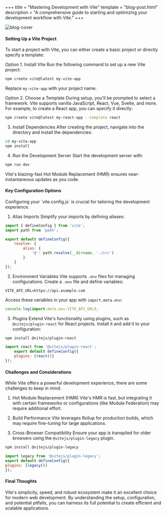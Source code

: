 +++
title = "Mastering Development with Vite"
template = "blog-post.html"
description = "A comprehensive guide to starting and optimizing your development workflow with Vite."
+++

![blog-cover](/images/blog/2024-08-02/vite.png)
<h4><b>Setting Up a Vite Project</b></h4>
To start a project with Vite, you can either create a basic project or directly specify a template:

Option 1. Install Vite
Run the following command to set up a new Vite project:

```sh
npm create vite@latest my-vite-app
```
Replace `my-vite-app` with your project name.

Option 2. Choose a Template
During setup, you'll be prompted to select a framework. Vite supports vanilla JavaScript, React, Vue,
Svelte, and more. For example, to create a React app, you can specify it directly:

```sh
npm create vite@latest my-react-app --template react
```
3. Install Dependencies
After creating the project, navigate into the directory and install the dependencies:

```sh
cd my-vite-app
npm install
```
4. Run the Development Server
Start the development server with:

```sh
npm run dev
```
Vite's blazing-fast Hot Module Replacement (HMR) ensures near-instantaneous updates as you
code.
<h4><b>Key Configuration Options</b></h4>
Configuring your `vite.config.js` is crucial for tailoring the development experience.

1. Alias Imports
Simplify your imports by defining aliases:

```javascript
import { defineConfig } from 'vite';
import path from 'path';

export default defineConfig({
    resolve: {
        alias: {
            '@': path.resolve(__dirname, './src')
        }
    }
});
```

2. Environment Variables
Vite supports `.env` files for managing configurations. Create a `.env` file and define variables:

```env
VITE_API_URL=https://api.example.com
```
Access these variables in your app with `import.meta.env`:

```javascript
console.log(import.meta.env.VITE_API_URL);
```

3. Plugins
Extend Vite's functionality using plugins, such as `@vitejs/plugin-react` for React projects. Install it
and add it to your configuration:

```sh
npm install @vitejs/plugin-react
```

```javascript
import react from '@vitejs/plugin-react';
    export default defineConfig({
    plugins: [react()]
});
```
<h4><b>Challenges and Considerations</b></h4>
While Vite offers a powerful development experience, there are some challenges to keep in mind:

1. Hot Module Replacement (HMR)
Vite's HMR is fast, but integrating it with certain frameworks or configurations (like Module
Federation) may require additional effort.

2. Build Performance
Vite leverages Rollup for production builds, which may require fine-tuning for large applications.

3. Cross-Browser Compatibility
Ensure your app is transpiled for older browsers using the `@vitejs/plugin-legacy` plugin.

```sh
npm install @vitejs/plugin-legacy
```

```javascript
import legacy from '@vitejs/plugin-legacy';
export default defineConfig({
plugins: [legacy()]
});
```
<h4><b>Final Thoughts</b></h4>
Vite's simplicity, speed, and robust ecosystem make it an excellent choice for modern web
development. By understanding the setup, configuration, and potential pitfalls, you can harness its
full potential to create efficient and scalable applications.